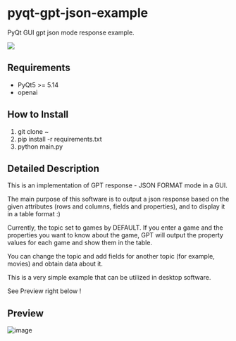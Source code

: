 # pyqt-gpt-json-example
PyQt GUI gpt json mode response example.

[![](https://img.shields.io/badge/한국어-readme-green)](https://github.com/yjg30737/pyqt-gpt-json-example/blob/main/README.kr.md)

## Requirements
* PyQt5 >= 5.14
* openai

## How to Install
1. git clone ~
2. pip install -r requirements.txt
3. python main.py

## Detailed Description
This is an implementation of GPT response - JSON FORMAT mode in a GUI.

The main purpose of this software is to output a json response based on the given attributes (rows and columns, fields and properties), and to display it in a table format :)

Currently, the topic set to games by DEFAULT. If you enter a game and the properties you want to know about the game, GPT will output the property values for each game and show them in the table.

You can change the topic and add fields for another topic (for example, movies) and obtain data about it.

This is a very simple example that can be utilized in desktop software.

See Preview right below !

## Preview
![image](https://github.com/yjg30737/pyqt-gpt-json-example/assets/55078043/38d39f42-2e2b-4808-a424-30aa45ba43be)
